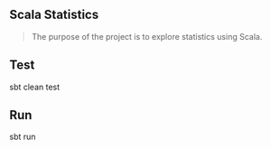 Scala Statistics
----------------
>The purpose of the project is to explore statistics using Scala.

Test
----
sbt clean test

Run
---
sbt run